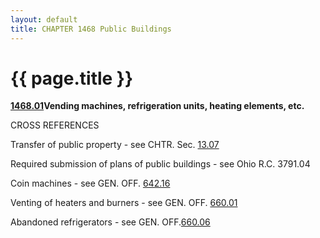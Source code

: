 ```yaml
---
layout: default 
title: CHAPTER 1468 Public Buildings
---
```


{{ page.title }}
================

[**1468.01**](59451c27.html)**Vending machines, refrigeration units,
heating elements, etc.**

CROSS REFERENCES

Transfer of public property - see CHTR. Sec. [13.07](14cd14b3.html)

Required submission of plans of public buildings - see Ohio R.C. 3791.04

Coin machines - see GEN. OFF. [642.16](32ff0481.html)

Venting of heaters and burners - see GEN. OFF. [660.01](35647a42.html)

Abandoned refrigerators - see GEN. OFF.[660.06](35a22141.html)
